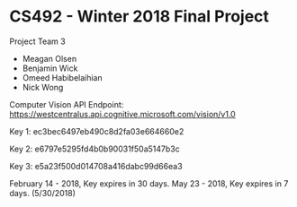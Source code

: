 # CS492 - Winter 2018 Final Project

Project Team 3
- Meagan Olsen
- Benjamin Wick
- Omeed Habibelaihian
- Nick Wong


Computer Vision API
Endpoint: https://westcentralus.api.cognitive.microsoft.com/vision/v1.0

Key 1: ec3bec6497eb490c8d2fa03e664660e2

Key 2: e6797e5295fd4b0b90031f50a5147b3c

Key 3: e5a23f500d014708a416dabc99d66ea3

February 14 - 2018, Key expires in 30 days.
May 23 - 2018, Key expires in 7 days. (5/30/2018)
